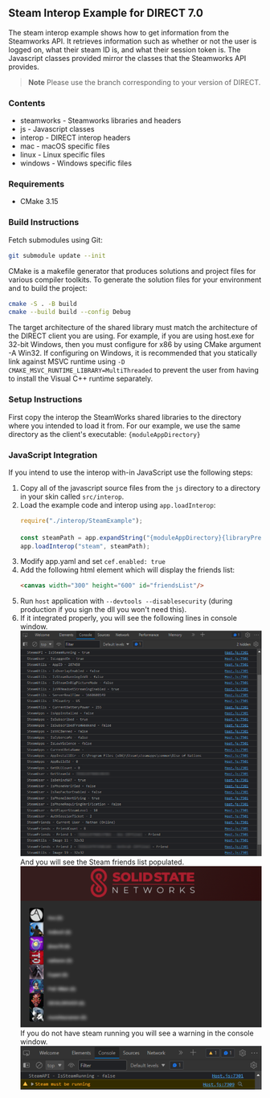 ## Steam Interop Example for DIRECT 7.0

The steam interop example shows how to get information from the Steamworks API. It retrieves information such as whether or not the user is logged on, what their steam ID is, and what their session token is. The Javascript classes provided mirror the classes that the Steamworks API provides.

> **Note**
> Please use the branch corresponding to your version of DIRECT.

### Contents

* steamworks - Steamworks libraries and headers
* js - Javascript classes
* interop - DIRECT interop headers
* mac - macOS specific files
* linux - Linux specific files
* windows - Windows specific files

### Requirements

* CMake 3.15

### Build Instructions

Fetch submodules using Git:

```bash
git submodule update --init
```

CMake is a makefile generator that produces solutions and project files for various compiler toolkits. To generate the solution files for your environment and to build the project:

```bash
cmake -S . -B build
cmake --build build --config Debug
```

The target architecture of the shared library must match the architecture of the DIRECT client you are using. For example, if you are using host.exe for 32-bit Windows, then you must configure for x86 by using CMake argument -A Win32. If configuring on Windows, it is recommended that you statically link against MSVC runtime using `-D CMAKE_MSVC_RUNTIME_LIBRARY=MultiThreaded` to prevent the user from having to install the Visual C++ runtime separately.

### Setup Instructions

First copy the interop the SteamWorks shared libraries to the directory where you intended to load it from. For our example, we use the same directory as the client's executable: `{moduleAppDirectory}`

### JavaScript Integration

If you intend to use the interop with-in JavaScript use the following steps:

1. Copy all of the javascript source files from the `js` directory to a directory in your skin called `src/interop`.
2. Load the example code and interop using `app.loadInterop`:
    ```js
    require("./interop/SteamExample");

    const steamPath = app.expandString("{moduleAppDirectory}{libraryPrefix}steam.{libraryExtension}");
    app.loadInterop("steam", steamPath);
    ```
3. Modify app.yaml and set `cef.enabled: true`
4. Add the following html element which will display the friends list:
    ```html
    <canvas width="300" height="600" id="friendsList"/>
    ```
5. Run `host` application with `--devtools --disablesecurity` (during production if you sign the dll you won't need this).
6. If it integrated properly, you will see the following lines in console window. <br/><img src="screenshots/console-ok.png"/><br/>And you will see the Steam friends list populated. <br/><img src="screenshots/friendslist.png"/> <br/>If you do not have steam running you will see a warning in the console window. <br/><img src="screenshots/console-fail.png"/>
